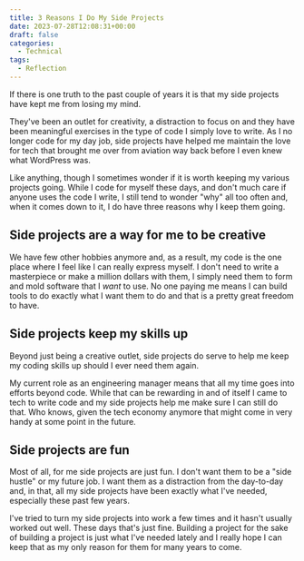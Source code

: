 ```yaml
---
title: 3 Reasons I Do My Side Projects
date: 2023-07-28T12:08:31+00:00
draft: false
categories:
  - Technical
tags:
  - Reflection
---
```


If there is one truth to the past couple of years it is that my side projects have kept me from losing my mind.

They've been an outlet for creativity, a distraction to focus on and they have been meaningful exercises in the type of code I simply love to write. As I no longer code for my day job, side projects have helped me maintain the love for tech that brought me over from aviation way back before I even knew what WordPress was.

Like anything, though I sometimes wonder if it is worth keeping my various projects going. While I code for myself these days, and don't much care if anyone uses the code I write, I still tend to wonder "why" all too often and, when it comes down to it, I do have three reasons why I keep them going.

## Side projects are a way for me to be creative

We have few other hobbies anymore and, as a result, my code is the one place where I feel like I can really express myself. I don't need to write a masterpiece or make a million dollars with them, I simply need them to form and mold software that I _want_ to use. No one paying me means I can build tools to do exactly what I want them to do and that is a pretty great freedom to have.

## Side projects keep my skills up

Beyond just being a creative outlet, side projects do serve to help me keep my coding skills up should I ever need them again.

My current role as an engineering manager means that all my time goes into efforts beyond code. While that can be rewarding in and of itself I came to tech to write code and my side projects help me make sure I can still do that. Who knows, given the tech economy anymore that might come in very handy at some point in the future.

## Side projects are fun

Most of all, for me side projects are just fun. I don't want them to be a "side hustle" or my future job. I want them as a distraction from the day-to-day and, in that, all my side projects have been exactly what I've needed, especially these past few years.

I've tried to turn my side projects into work a few times and it hasn't usually worked out well. These days that's just fine. Building a project for the sake of building a project is just what I've needed lately and I really hope I can keep that as my only reason for them for many years to come.